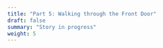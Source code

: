 ```yaml
---
title: "Part 5: Walking through the Front Door"
draft: false
summary: "Story in progress"
weight: 5
---
```

